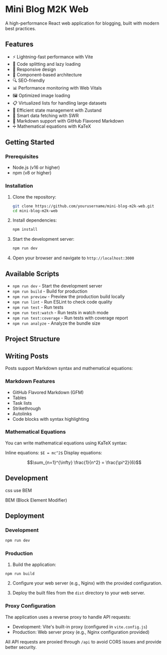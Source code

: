 # Mini Blog M2K Web

A high-performance React web application for blogging, built with modern best practices.

## Features

- ⚡️ Lightning-fast performance with Vite
- 🔄 Code splitting and lazy loading
- 📱 Responsive design
- 🧩 Component-based architecture
- 🔍 SEO-friendly
- 📊 Performance monitoring with Web Vitals
- 🖼️ Optimized image loading
- 📋 Virtualized lists for handling large datasets
- 🔄 Efficient state management with Zustand
- 📡 Smart data fetching with SWR
- 📝 Markdown support with GitHub Flavored Markdown
- ➗ Mathematical equations with KaTeX

## Getting Started

### Prerequisites

- Node.js (v16 or higher)
- npm (v8 or higher)

### Installation

1. Clone the repository:
   ```bash
   git clone https://github.com/yourusername/mini-blog-m2k-web.git
   cd mini-blog-m2k-web
   ```

2. Install dependencies:
   ```bash
   npm install
   ```

3. Start the development server:
   ```bash
   npm run dev
   ```

4. Open your browser and navigate to `http://localhost:3000`

## Available Scripts

- `npm run dev` - Start the development server
- `npm run build` - Build for production
- `npm run preview` - Preview the production build locally
- `npm run lint` - Run ESLint to check code quality
- `npm run test` - Run tests
- `npm run test:watch` - Run tests in watch mode
- `npm run test:coverage` - Run tests with coverage report
- `npm run analyze` - Analyze the bundle size

## Project Structure 

## Writing Posts

Posts support Markdown syntax and mathematical equations:

### Markdown Features
- GitHub Flavored Markdown (GFM)
- Tables
- Task lists
- Strikethrough
- Autolinks
- Code blocks with syntax highlighting

### Mathematical Equations
You can write mathematical equations using KaTeX syntax:

Inline equations: `$E = mc^2$`
Display equations:
```math
\sum_{n=1}^{\infty} \frac{1}{n^2} = \frac{\pi^2}{6}
``` 

## Development

css use BEM

BEM (Block Element Modifier)

## Deployment

### Development
```bash
npm run dev
```

### Production
1. Build the application:
```bash
npm run build
```

2. Configure your web server (e.g., Nginx) with the provided configuration.

3. Deploy the built files from the `dist` directory to your web server.

### Proxy Configuration
The application uses a reverse proxy to handle API requests:

- Development: Vite's built-in proxy (configured in `vite.config.js`)
- Production: Web server proxy (e.g., Nginx configuration provided)

All API requests are proxied through `/api` to avoid CORS issues and provide better security.